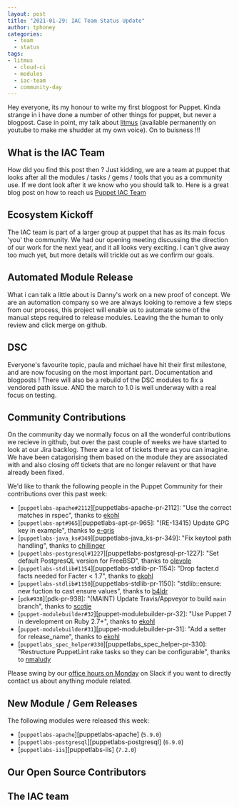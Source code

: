 ```yaml
---
layout: post
title: "2021-01-29: IAC Team Status Update"
author: tphoney
categories:
  - team
  - status
tags:
- litmus
  - cloud-ci
  - modules
  - iac-team
  - community-day
---
```


Hey everyone, its my honour to write my first blogpost for Puppet. Kinda strange in i have done a number of other things for puppet, but never a blogpost. Case in point, my talk about [litmus](https://www.youtube.com/watch?v=FYfR7ZEGHoE) (available permanently on youtube to make me shudder at my own voice). On to buisness !!!

## What is the IAC Team

How did you find this post then ? Just kidding, we are a team at puppet that looks after all the modules / tasks / gems / tools that you as a community use. If we dont look after it we know who you should talk to. Here is a great blog post on how to reach us [Puppet IAC Team](https://puppetlabs.github.io/iac/team/2021/01/20/reaching-out.html)

## Ecosystem Kickoff

The IAC team is part of a larger group at puppet that has as its main focus 'you' the community. We had our opening meeting discussing the direction of our work for the next year, and it all looks very exciting. I can't give away too much yet, but more details will trickle out as we confirm our goals.

## Automated Module Release

What i can talk a little about is Danny's work on a new proof of concept. We are an automation company so we are always looking to remove a few steps from our process, this project will enable us to automate some of the manual steps required to release modules. Leaving the the human to only review and click merge on github.

## DSC

Everyone's favourite topic, paula and michael have hit their first milestone, and are now focusing on the most important part. Documentation and blogposts ! There will also be a rebuild of the DSC modules to fix a vendored path issue. AND the march to 1.0 is well underway with a real focus on testing.

## Community Contributions

On the community day we normally focus on all the wonderful contributions we recieve in github, but over the past couple of weeks we have started to look at our Jira backlog. There are a lot of tickets there as you can imagine. We have been catagorising them based on the module they are associated with and also closing off tickets that are no longer relavent or that have already been fixed.

We'd like to thank the following people in the Puppet Community for their contributions over this past week:

- [`puppetlabs-apache#2112`][puppetlabs-apache-pr-2112]: "Use the correct matches in rspec", thanks to [ekohl][ekohl]
- [`puppetlabs-apt#965`][puppetlabs-apt-pr-965]: "(RE-13415) Update GPG key in example", thanks to [e-gris][e-gris]
- [`puppetlabs-java_ks#349`][puppetlabs-java_ks-pr-349]: "Fix keytool path handling", thanks to [chillinger][chillinger]
- [`puppetlabs-postgresql#1227`][puppetlabs-postgresql-pr-1227]: "Set default PostgresQL version for FreeBSD", thanks to [olevole][olevole]
- [`puppetlabs-stdlib#1154`][puppetlabs-stdlib-pr-1154]: "Drop facter.d facts needed for Facter < 1.7", thanks to [ekohl][ekohl]
- [`puppetlabs-stdlib#1150`][puppetlabs-stdlib-pr-1150]: "stdlib::ensure: new fuction to cast ensure values", thanks to [b4ldr][b4ldr]
- [`pdk#938`][pdk-pr-938]: "(MAINT) Update Travis/Appveyor to build `main` branch", thanks to [scotje][scotje]
- [`puppet-modulebuilder#32`][puppet-modulebuilder-pr-32]: "Use Puppet 7 in development on Ruby 2.7+", thanks to [ekohl][ekohl]
- [`puppet-modulebuilder#31`][puppet-modulebuilder-pr-31]: "Add a setter for release_name", thanks to [ekohl][ekohl]
- [`puppetlabs_spec_helper#330`][puppetlabs_spec_helper-pr-330]: "Restructure PuppetLint rake tasks so they can be configurable", thanks to [nmaludy][nmaludy]

Please swing by our [office hours on Monday](https://puppet.com/community/office-hours/) on Slack if you want to directly contact us about anything module related.

## New Module / Gem Releases

The following modules were released this week:

- [`puppetlabs-apache`][puppetlabs-apache] (`5.9.0`)
- [`puppetlabs-postgresql`][puppetlabs-postgresql] (`6.9.0`)
- [`puppetlabs-iis`][puppetlabs-iis] (`7.2.0`)

## Our Open Source Contributors

  [ekohl]: https://github.com/ekohl
  [e-gris]: https://github.com/e-gris
  [chillinger]: https://github.com/chillinger
  [olevole]: https://github.com/olevole
  [b4ldr]: https://github.com/b4ldr
  [scotje]: https://github.com/scotje
  [nmaludy]: https://github.com/nmaludy

## The IAC team

  [Adrian]:             https://github.com/adrianiurca
  [Ben]:                https://github.com/binford2k
  [Ciaran]:             https://github.com/sanfrancrisko
  [Daiana]:             https://github.com/daianamezdrea
  [Danny]:              https://github.com/carabasdaniel
  [DavidSchmitt]:       https://github.com/DavidS
  [DavidSwan]:          https://github.com/david22swan
  [Disha]:              https://github.com/Disha-maker
  [Lore]:               https://github.com/lionce
  [Michael]:            https://github.com/michaeltlombardi
  [Paula]:              https://github.com/pmcmaw
  [Sheena]:             https://github.com/sheenaajay
  [Supported Modules]:  https://puppetlabs.github.io/iac/modules/
  [TP]:                 https://github.com/tphoney
  [Tools]:              https://puppetlabs.github.io/iac/tools/
